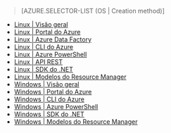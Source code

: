 > [AZURE.SELECTOR-LIST (OS | Creation method)]
- [Linux | Visão geral](hdinsight-hadoop-provision-linux-clusters.md)
- [Linux | Portal do Azure](hdinsight-hadoop-create-linux-clusters-portal.md)
- [Linux | Azure Data Factory](hdinsight-hadoop-create-linux-clusters-adf.md)
- [Linux | CLI do Azure](hdinsight-hadoop-create-linux-clusters-azure-cli.md)
- [Linux | Azure PowerShell](hdinsight-hadoop-create-linux-clusters-azure-powershell.md)
- [Linux | API REST](hdinsight-hadoop-create-linux-clusters-curl-rest.md)
- [Linux | SDK do .NET](hdinsight-hadoop-create-linux-clusters-dotnet-sdk.md)
- [Linux | Modelos do Resource Manager](hdinsight-hadoop-create-linux-clusters-arm-templates.md)
- [Windows | Visão geral](hdinsight-provision-clusters.md)
- [Windows | Portal do Azure](hdinsight-hadoop-create-windows-clusters-portal.md)
- [Windows | CLI do Azure](hdinsight-hadoop-create-windows-clusters-cli.md)
- [Windows | Azure PowerShell](hdinsight-hadoop-create-windows-clusters-powershell.md)
- [Windows | SDK do .NET](hdinsight-hadoop-create-windows-clusters-dotnet-sdk.md)
- [Windows | Modelos do Resource Manager](hdinsight-hadoop-create-windows-clusters-arm-templates.md)

<!---HONumber=AcomDC_0907_2016-->